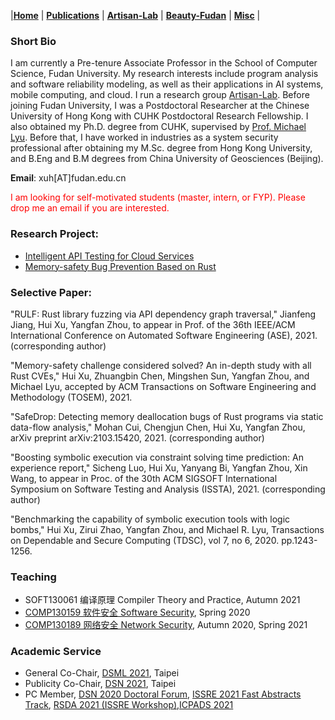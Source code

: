 |[<b>Home</b>](https://hxuhack.github.io/) | [<b>Publications</b>](publication/list) | [<b>Artisan-Lab</b>](lab/page) | [<b>Beauty-Fudan</b>](photo/page) | [<b>Misc</b>](misc/list) |

### Short Bio
I am currently a Pre-tenure Associate Professor in the School of Computer Science, Fudan University. My research interests include program analysis and software reliability modeling, as well as their applications in AI systems, mobile computing, and cloud. I run a research group [Artisan-Lab](lab/page). Before joining Fudan University, I was a Postdoctoral Researcher at the Chinese University of Hong Kong with CUHK Postdoctoral Research Fellowship. I also obtained my Ph.D. degree from CUHK, supervised by [Prof. Michael Lyu](http://www.cse.cuhk.edu.hk/lyu/). Before that, I have worked in industries as a system security professional after obtaining my M.Sc. degree from Hong Kong University, and B.Eng and B.M degrees from China University of Geosciences (Beijing).

**Email**: xuh[AT]fudan.edu.cn	

<span style="color: red"> I am looking for self-motivated students (master, intern, or FYP). Please drop me an email if you are interested. </span>

### Research Project:
- [Intelligent API Testing for Cloud Services](lab/page)
- [Memory-safety Bug Prevention Based on Rust](lab/page)

### Selective Paper:
"RULF: Rust library fuzzing via API dependency graph traversal," Jianfeng Jiang, Hui Xu, Yangfan Zhou, to appear in Prof. of the 36th IEEE/ACM International Conference on Automated Software Engineering (ASE), 2021. (corresponding author)

"Memory-safety challenge considered solved? An in-depth study with all Rust CVEs," Hui Xu, Zhuangbin Chen, Mingshen Sun, Yangfan Zhou, and Michael Lyu, accepted by ACM Transactions on Software Engineering and Methodology (TOSEM), 2021.

"SafeDrop: Detecting memory deallocation bugs of Rust programs via static data-flow analysis," Mohan Cui, Chengjun Chen, Hui Xu, Yangfan Zhou, arXiv preprint arXiv:2103.15420, 2021. (corresponding author)

"Boosting symbolic execution via constraint solving time prediction: An experience report," Sicheng Luo, Hui Xu, Yanyang Bi, Yangfan Zhou, Xin Wang, to appear in Proc. of the 30th ACM SIGSOFT International Symposium on Software Testing and Analysis (ISSTA), 2021. (corresponding author)

"Benchmarking the capability of symbolic execution tools with logic bombs," Hui Xu, Zirui Zhao, Yangfan Zhou, and Michael R. Lyu, Transactions on Dependable and Secure Computing (TDSC), vol 7, no 6, 2020. pp.1243-1256.


###  Teaching

- SOFT130061 编译原理 Compiler Theory and Practice, Autumn 2021
- [COMP130159 软件安全 Software Security](lecture/softwaresec), Spring 2020
- [COMP130189 网络安全 Network Security](lecture/networksec), Autumn 2020, Spring 2021


###  Academic Service

- General Co-Chair, [DSML 2021](https://dependablesecureml.github.io), Taipei
- Publicity Co-Chair, [DSN 2021](http://dsn2021.ntu.edu.tw), Taipei
- PC Member, [DSN 2020 Doctoral Forum](https://dsn2020.webs.upv.es/final-program/doctoral-forum/), [ISSRE 2021 Fast Abstracts Track](https://issre.net), [RSDA 2021 (ISSRE Workshop)](https://sites.google.com/view/rsda2021),[ICPADS 2021](http://ieee-icpads.net/2021/index.html)
